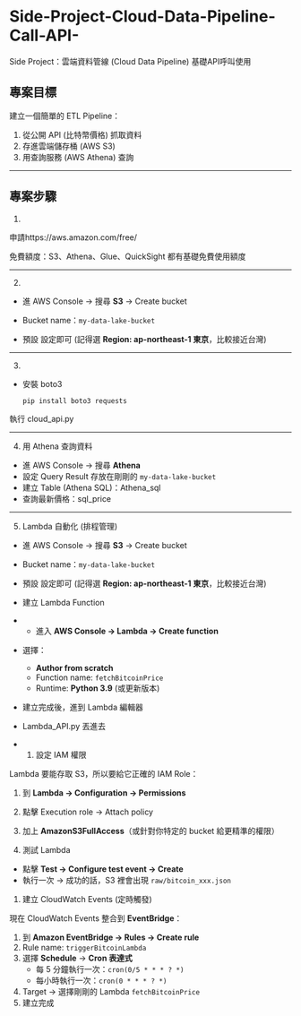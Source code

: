 # Side-Project-Cloud-Data-Pipeline-Call-API-
Side Project：雲端資料管線 (Cloud Data Pipeline) 基礎API呼叫使用


## 專案目標
建立一個簡單的 ETL Pipeline：
1. 從公開 API (比特幣價格) 抓取資料
2. 存進雲端儲存桶 (AWS S3)
3. 用查詢服務 (AWS Athena) 查詢

---

## 專案步驟
1.
申請https://aws.amazon.com/free/
  
免費額度：S3、Athena、Glue、QuickSight 都有基礎免費使用額度

---
  
2. 
- 進 AWS Console → 搜尋 **S3** → Create bucket

- Bucket name：`my-data-lake-bucket`

- 預設 設定即可 (記得選 **Region: ap-northeast-1 東京**，比較接近台灣)

---

3.
- 安裝 boto3
  ```
  pip install boto3 requests

執行 cloud_api.py

---
4. 用 Athena 查詢資料

- 進 AWS Console → 搜尋 **Athena**
- 設定 Query Result 存放在剛剛的 `my-data-lake-bucket`
- 建立 Table (Athena SQL)：Athena_sql
- 查詢最新價格：sql_price

---

5. Lambda 自動化 (排程管理)
- 進 AWS Console → 搜尋 **S3** → Create bucket

- Bucket name：`my-data-lake-bucket`

- 預設 設定即可 (記得選 **Region: ap-northeast-1 東京**，比較接近台灣)

- 建立 Lambda Function

- - 進入 **AWS Console → Lambda → Create function**
- 選擇：
    - **Author from scratch**
    - Function name: `fetchBitcoinPrice`
    - Runtime: **Python 3.9** (或更新版本)
- 建立完成後，進到 Lambda 編輯器

- Lambda_API.py 丟進去

- 1. 設定 IAM 權限

Lambda 要能存取 S3，所以要給它正確的 IAM Role：

1. 到 **Lambda → Configuration → Permissions**
2. 點擊 Execution role → Attach policy
3. 加上 **AmazonS3FullAccess**（或針對你特定的 bucket 給更精準的權限）

1. 測試 Lambda
- 點擊 **Test → Configure test event → Create**
- 執行一次 → 成功的話，S3 裡會出現 `raw/bitcoin_xxx.json`

1. 建立 CloudWatch Events (定時觸發)

現在 CloudWatch Events 整合到 **EventBridge**：

1. 到 **Amazon EventBridge → Rules → Create rule**
2. Rule name: `triggerBitcoinLambda`
3. 選擇 **Schedule** → **Cron 表達式**
    - 每 5 分鐘執行一次：`cron(0/5 * * * ? *)`
    - 每小時執行一次：`cron(0 * * * ? *)`
4. Target → 選擇剛剛的 Lambda `fetchBitcoinPrice`
5. 建立完成
